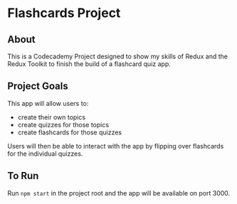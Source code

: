 # Flashcards Project
## About
This is a Codecademy Project designed to show my skills of Redux and the Redux Toolkit to finish the build of a flashcard quiz app.

## Project Goals
This app will allow users to:

- create their own topics
- create quizzes for those topics
- create flashcards for those quizzes

Users will then be able to interact with the app by flipping over flashcards for the individual quizzes.

## To Run
Run `npm start` in the project root and the app will be available on port 3000.
